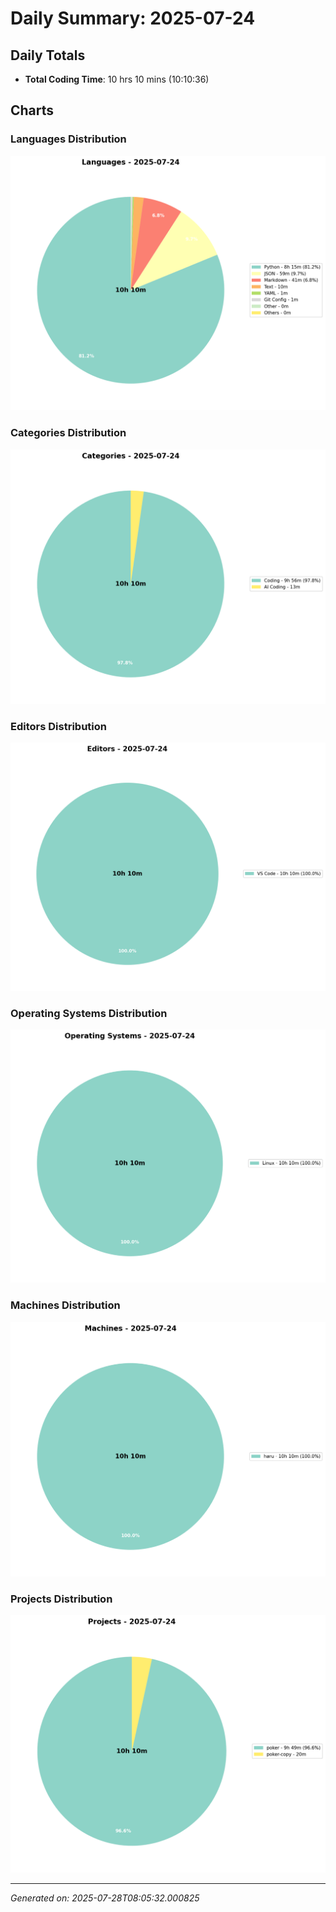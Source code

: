 # Daily Summary: 2025-07-24

## Daily Totals
- **Total Coding Time**: 10 hrs 10 mins (10:10:36)

## Charts

### Languages Distribution
![Languages](/charts/languages_-_2025-07-24.png)

### Categories Distribution
![Categories](/charts/categories_-_2025-07-24.png)

### Editors Distribution
![Editors](/charts/editors_-_2025-07-24.png)

### Operating Systems Distribution
![Operating Systems](/charts/operating_systems_-_2025-07-24.png)

### Machines Distribution
![Machines](/charts/machines_-_2025-07-24.png)

### Projects Distribution
![Projects](/charts/projects_-_2025-07-24.png)

---
*Generated on: 2025-07-28T08:05:32.000825*
